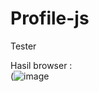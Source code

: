 # Profile-js
Tester

Hasil browser : <br> (![image](https://github.com/user-attachments/assets/4c0d6362-33f6-4725-a10d-f18b43e2b878)

